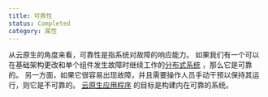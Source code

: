 ```yaml
---
title: 可靠性
status: Completed
category: 属性
---
```


从云原生的角度来看，可靠性是指系统对故障的响应能力。 如果我们有一个可以在基础架构更改和单个组件发生故障时继续工作的[分布式系统](/zh-cn/distributed_systems/) ，那么它是可靠的。 另一方面，如果它很容易出现故障，并且需要操作人员手动干预以保持其运行，则它是不可靠的。 [云原生应用程序](/zh-cn/cloud_native_apps/) 的目标是构建内在可靠的系统。

